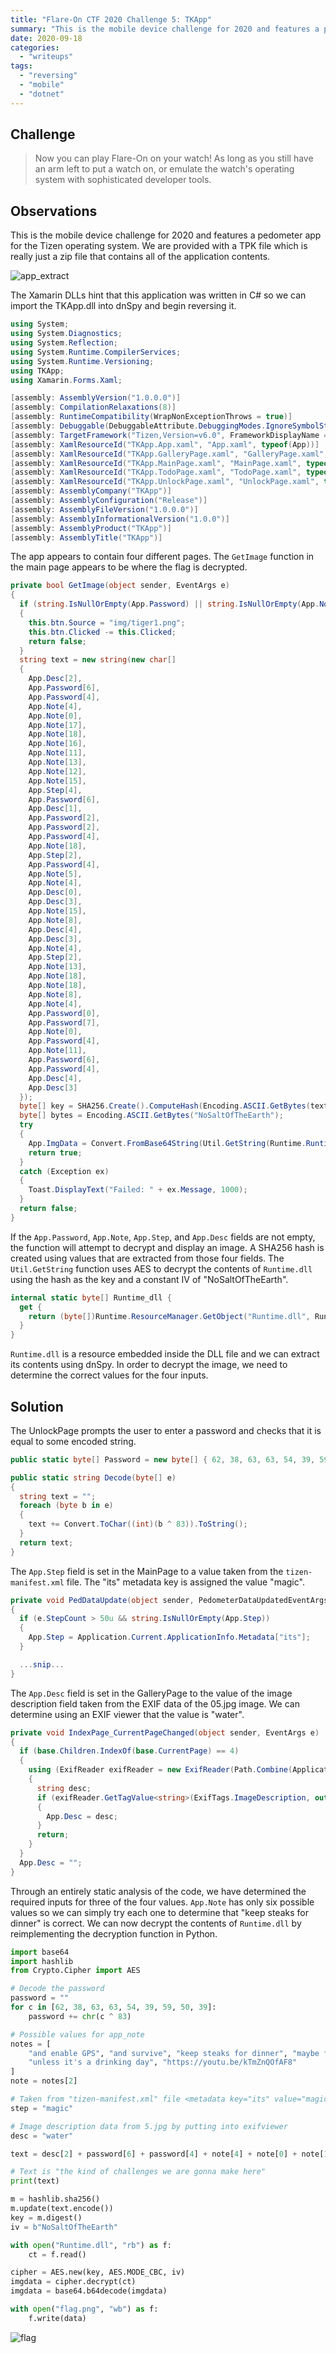 ```yaml
---
title: "Flare-On CTF 2020 Challenge 5: TKApp"
summary: "This is the mobile device challenge for 2020 and features a pedometer app for the Tizen operating system."
date: 2020-09-18
categories:
  - "writeups"
tags:
  - "reversing"
  - "mobile"
  - "dotnet"
---
```


## Challenge

> Now you can play Flare-On on your watch!
> As long as you still have an arm left to put a watch on, or emulate the watch's operating system with sophisticated developer tools.

## Observations

This is the mobile device challenge for 2020 and features a pedometer app for the Tizen operating system.
We are provided with a TPK file which is really just a zip file that contains all of the application contents.

![app_extract](https://raw.githubusercontent.com/starfleetcadet75/writeups/master/2020-Flareon-CTF/TKApp/app_extract.PNG)

The Xamarin DLLs hint that this application was written in C# so we can import the TKApp.dll into dnSpy and begin reversing it.

```csharp
using System;
using System.Diagnostics;
using System.Reflection;
using System.Runtime.CompilerServices;
using System.Runtime.Versioning;
using TKApp;
using Xamarin.Forms.Xaml;

[assembly: AssemblyVersion("1.0.0.0")]
[assembly: CompilationRelaxations(8)]
[assembly: RuntimeCompatibility(WrapNonExceptionThrows = true)]
[assembly: Debuggable(DebuggableAttribute.DebuggingModes.IgnoreSymbolStoreSequencePoints)]
[assembly: TargetFramework("Tizen,Version=v6.0", FrameworkDisplayName = "")]
[assembly: XamlResourceId("TKApp.App.xaml", "App.xaml", typeof(App))]
[assembly: XamlResourceId("TKApp.GalleryPage.xaml", "GalleryPage.xaml", typeof(GalleryPage))]
[assembly: XamlResourceId("TKApp.MainPage.xaml", "MainPage.xaml", typeof(MainPage))]
[assembly: XamlResourceId("TKApp.TodoPage.xaml", "TodoPage.xaml", typeof(TodoPage))]
[assembly: XamlResourceId("TKApp.UnlockPage.xaml", "UnlockPage.xaml", typeof(UnlockPage))]
[assembly: AssemblyCompany("TKApp")]
[assembly: AssemblyConfiguration("Release")]
[assembly: AssemblyFileVersion("1.0.0.0")]
[assembly: AssemblyInformationalVersion("1.0.0")]
[assembly: AssemblyProduct("TKApp")]
[assembly: AssemblyTitle("TKApp")]
```

The app appears to contain four different pages.
The `GetImage` function in the main page appears to be where the flag is decrypted.

```csharp
private bool GetImage(object sender, EventArgs e)
{
  if (string.IsNullOrEmpty(App.Password) || string.IsNullOrEmpty(App.Note) || string.IsNullOrEmpty(App.Step) || string.IsNullOrEmpty(App.Desc))
  {
    this.btn.Source = "img/tiger1.png";
    this.btn.Clicked -= this.Clicked;
    return false;
  }
  string text = new string(new char[]
  {
    App.Desc[2],
    App.Password[6],
    App.Password[4],
    App.Note[4],
    App.Note[0],
    App.Note[17],
    App.Note[18],
    App.Note[16],
    App.Note[11],
    App.Note[13],
    App.Note[12],
    App.Note[15],
    App.Step[4],
    App.Password[6],
    App.Desc[1],
    App.Password[2],
    App.Password[2],
    App.Password[4],
    App.Note[18],
    App.Step[2],
    App.Password[4],
    App.Note[5],
    App.Note[4],
    App.Desc[0],
    App.Desc[3],
    App.Note[15],
    App.Note[8],
    App.Desc[4],
    App.Desc[3],
    App.Note[4],
    App.Step[2],
    App.Note[13],
    App.Note[18],
    App.Note[18],
    App.Note[8],
    App.Note[4],
    App.Password[0],
    App.Password[7],
    App.Note[0],
    App.Password[4],
    App.Note[11],
    App.Password[6],
    App.Password[4],
    App.Desc[4],
    App.Desc[3]
  });
  byte[] key = SHA256.Create().ComputeHash(Encoding.ASCII.GetBytes(text));
  byte[] bytes = Encoding.ASCII.GetBytes("NoSaltOfTheEarth");
  try
  {
    App.ImgData = Convert.FromBase64String(Util.GetString(Runtime.Runtime_dll, key, bytes));
    return true;
  }
  catch (Exception ex)
  {
    Toast.DisplayText("Failed: " + ex.Message, 1000);
  }
  return false;
}
```

If the `App.Password`, `App.Note`, `App.Step`, and `App.Desc` fields are not empty, the function will attempt to decrypt and display an image.
A SHA256 hash is created using values that are extracted from those four fields.
The `Util.GetString` function uses AES to decrypt the contents of `Runtime.dll` using the hash as the key and a constant IV of "NoSaltOfTheEarth".

```csharp
internal static byte[] Runtime_dll {
  get {
    return (byte[])Runtime.ResourceManager.GetObject("Runtime.dll", Runtime.resourceCulture);
  }
}
```

`Runtime.dll` is a resource embedded inside the DLL file and we can extract its contents using dnSpy.
In order to decrypt the image, we need to determine the correct values for the four inputs.

## Solution

The UnlockPage prompts the user to enter a password and checks that it is equal to some encoded string.

```csharp
public static byte[] Password = new byte[] { 62, 38, 63, 63, 54, 39, 59, 50, 39 };

public static string Decode(byte[] e)
{
  string text = "";
  foreach (byte b in e)
  {
    text += Convert.ToChar((int)(b ^ 83)).ToString();
  }
  return text;
}
```

The `App.Step` field is set in the MainPage to a value taken from the `tizen-manifest.xml` file.
The "its" metadata key is assigned the value "magic".

```csharp
private void PedDataUpdate(object sender, PedometerDataUpdatedEventArgs e)
{
  if (e.StepCount > 50u && string.IsNullOrEmpty(App.Step))
  {
    App.Step = Application.Current.ApplicationInfo.Metadata["its"];
  }

  ...snip...
}
```

The `App.Desc` field is set in the GalleryPage to the value of the image description field taken from the EXIF data of the 05.jpg image.
We can determine using an EXIF viewer that the value is "water".

```csharp
private void IndexPage_CurrentPageChanged(object sender, EventArgs e)
{
  if (base.Children.IndexOf(base.CurrentPage) == 4)
  {
    using (ExifReader exifReader = new ExifReader(Path.Combine(Application.Current.DirectoryInfo.Resource, "gallery", "05.jpg")))
    {
      string desc;
      if (exifReader.GetTagValue<string>(ExifTags.ImageDescription, out desc))
      {
        App.Desc = desc;
      }
      return;
    }
  }
  App.Desc = "";
}
```

Through an entirely static analysis of the code, we have determined the required inputs for three of the four values.
`App.Note` has only six possible values so we can simply try each one to determine that "keep steaks for dinner" is correct.
We can now decrypt the contents of `Runtime.dll` by reimplementing the decryption function in Python.

```python
import base64
import hashlib
from Crypto.Cipher import AES

# Decode the password
password = ""
for c in [62, 38, 63, 63, 54, 39, 59, 50, 39]:
    password += chr(c ^ 83)

# Possible values for app_note
notes = [
    "and enable GPS", "and survive", "keep steaks for dinner", "maybe fire someone",
    "unless it's a drinking day", "https://youtu.be/kTmZnQOfAF8"
]
note = notes[2]

# Taken from "tizen-manifest.xml" file <metadata key="its" value="magic" />
step = "magic"

# Image description data from 5.jpg by putting into exifviewer
desc = "water"

text = desc[2] + password[6] + password[4] + note[4] + note[0] + note[17] + note[18] + note[16] + note[11] + note[13] + note[12] + note[15] + step[4] + password[6] + desc[1] + password[2] + password[2] + password[4] + note[18] + step[2] + password[4] + note[5] + note[4] + desc[0] + desc[3] + note[15] + note[8] + desc[4] + desc[3] + note[4] + step[2] + note[13] + note[18] + note[18] + note[8] + note[4] + password[0] + password[7] + note[0] + password[4] + note[11] + password[6] + password[4] + desc[4] + desc[3]

# Text is "the kind of challenges we are gonna make here"
print(text)

m = hashlib.sha256()
m.update(text.encode())
key = m.digest()
iv = b"NoSaltOfTheEarth"

with open("Runtime.dll", "rb") as f:
    ct = f.read()

cipher = AES.new(key, AES.MODE_CBC, iv)
imgdata = cipher.decrypt(ct)
imgdata = base64.b64decode(imgdata)

with open("flag.png", "wb") as f:
    f.write(data)
```

![flag](https://raw.githubusercontent.com/starfleetcadet75/writeups/master/2020-Flareon-CTF/TKApp/flag.png)
